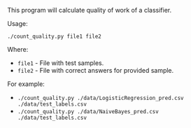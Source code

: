 This program will calculate quality of work of a classifier.

Usage:

```./count_quality.py file1 file2```
	
Where:
- `file1` - File with test samples.
- `file2` - File with correct answers for provided sample.

For example:
- `./count_quality.py ./data/LogisticRegression_pred.csv ./data/test_labels.csv`
- `./count_quality.py ./data/NaiveBayes_pred.csv ./data/test_labels.csv`
